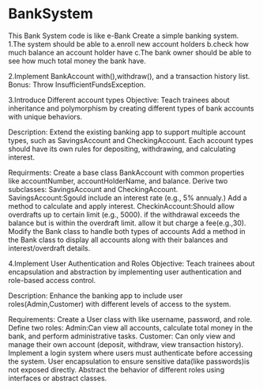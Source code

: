 # BankSystem
This Bank System code is like e-Bank 
Create a simple banking system.
1.The system should be able to
	a.enroll new account holders
	b.check how much balance an account holder have
	c.The bank owner should be able to see how much total money 	the bank have.


2.Implement BankAccount with(),withdraw(), and a transaction history list. Bonus: Throw InsufficientFundsException.


3.Introduce Different account types
Objective: Teach trainees about inheritance and polymorphism by creating different types of bank accounts with unique behaviors.

Description:
Extend the existing banking app to support multiple account types, such as SavingsAccount and CheckingAccount. Each account types should have its own rules for depositing, withdrawing, and calculating interest.

Requirments:
Create a base class BankAccount with common properties like accountNumber, accountHolderName, and balance.
Derive two subclasses: SavingsAccount and CheckingAccount.
SavingsAccount:Sgould include an interest rate (e.g., 5% annualy.) Add a method to calculate and apply interest.
CheckinAccount:Should allow overdrafts up to certain limit (e.g., 5000). if the withdrawal exceeds the balance but is within the overdraft limit. allow it but charge a fee(e.g.,30).
Modify the Bank class to handle both types of accounts
Add a method in the Bank class to display all accounts along with their balances and interest/overdraft details. 


4.Implement User Authentication and Roles
Objective: Teach trainees about encapsulation and abstraction by implementing user authentication and role-based access control.

Description:
Enhance the banking app to include user roles(Admin,Customer) with different levels of access to the system.

Requirements:
Create a User class with like username, password, and role.
Define two roles:
Admin:Can view all accounts, calculate total money in the bank, and perform administrative tasks.
Customer: Can only view and manage their own  account (deposit, withdraw, view transaction history).
Implement a login system where users must authenticate before accessing the system.
User encapsulation to ensure sensitive data(like passwords)is not exposed directly.
Abstract the behavior of different roles using interfaces or abstract classes.
